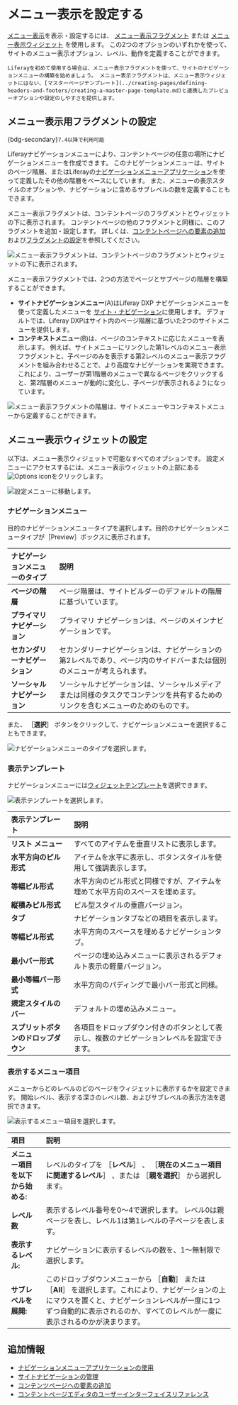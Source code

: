 # メニュー表示を設定する

[メニュー表示](./using-the-navigation-menus-application.md)を表示・設定するには、 [メニュー表示フラグメント](#configuring-the-menu-display-fragment) または [メニュー表示ウィジェット](#configuring-the-menu-display-widget) を使用します。 この2つのオプションのいずれかを使って、サイトのメニュー表示オプション、レベル、動作を定義することができます。

```{tip}
Liferayを初めて使用する場合は、メニュー表示フラグメントを使って、サイトのナビゲーションメニューの構築を始めましょう。 メニュー表示フラグメントは、メニュー表示ウィジェットにはない、[マスターページテンプレート](../creating-pages/defining-headers-and-footers/creating-a-master-page-template.md)と連携したプレビューオプションや設定のしやすさを提供します。
```

## メニュー表示用フラグメントの設定

{bdg-secondary}`7.4以降で利用可能`

Liferayナビゲーションメニューにより、コンテントページの任意の場所にナビゲーションメニューを作成できます。 このナビゲーションメニューは、サイトのページ階層、またはLiferayの[ナビゲーションメニューアプリケーション](./using-the-navigation-menus-application.md)を使って定義したその他の階層をベースにしています。 また、メニューの表示スタイルのオプションや、ナビゲーションに含めるサブレベルの数を定義することもできます。

メニュー表示フラグメントは、コンテントページのフラグメントとウィジェットの下に表示されます。 コンテントページの他のフラグメントと同様に、このフラグメントを追加・設定します。 詳しくは、[コンテントページへの要素の追加](../creating-pages/using-content-pages/adding-elements-to-content-pages.md)および[フラグメントの設定](../creating-pages/page-fragments-and-widgets/using-fragments/configuring-fragments.md)を参照してください。

![メニュー表示フラグメントは、コンテントページのフラグメントとウィジェットの下に表示されます。](./configuring-menu-displays/images/06.png)

メニュー表示フラグメントでは、2つの方法でページとサブページの階層を構築することができます。

- **サイトナビゲーションメニュー**(A)はLiferay DXP ナビゲーションメニューを使って定義したメニューを [サイト・ナビゲーション](./managing-site-navigation.md)に使用します。 デフォルトでは、Liferay DXPはサイト内のページ階層に基づいた2つのサイトメニューを提供します。
- **コンテキストメニュー**(B)は、ページのコンテキストに応じたメニューを表示します。 例えば、サイトメニューにリンクした第1レベルのメニュー表示フラグメントと、子ページのみを表示する第2レベルのメニュー表示フラグメントを組み合わせることで、より高度なナビゲーションを実現できます。 これにより、ユーザーが第1階層のメニューで異なるページをクリックすると、第2階層のメニューが動的に変化し、子ページが表示されるようになっています。

![メニュー表示フラグメントの階層は、サイトメニューやコンテキストメニューから定義することができます。](./configuring-menu-displays/images/05.png)

## メニュー表示ウィジェットの設定

以下は、メニュー表示ウィジェットで可能なすべてのオプションです。 設定メニューにアクセスするには、メニュー表示ウィジェットの上部にある![Options icon](../../images/icon-widget-options.png)をクリックします。

![設定メニューに移動します。](./configuring-menu-displays/images/01.png)

### ナビゲーションメニュー

目的のナビゲーションメニュータイプを選択します。目的のナビゲーションメニュータイプが［Preview］ボックスに表示されます。

| ナビゲーションメニューのタイプ   | 説明                                                                |
|:----------------- |:----------------------------------------------------------------- |
| **ページの階層** | ページ階層は、サイトビルダーのデフォルトの階層に基づいています。                                  |
| **プライマリ ナビゲーション** | プライマリ ナビゲーションは、ページのメインナビゲーションです。                                  |
| **セカンダリーナビゲーション** | セカンダリーナビゲーションは、ナビゲーションの第2レベルであり、ページ内のサイドバーまたは個別のメニューが考えられます。      |
| **ソーシャルナビゲーション** | ソーシャルナビゲーションは、ソーシャルメディアまたは同様のタスクでコンテンツを共有するためのリンクを含むメニューのためのものです。 |

また、 ［**選択**］ ボタンをクリックして、ナビゲーションメニューを選択することもできます。

![ナビゲーションメニューのタイプを選択します。](./configuring-menu-displays/images/02.png)

### 表示テンプレート

ナビゲーションメニューには[ウィジェットテンプレート](../displaying-content/additional-content-display-options/styling-widgets-with-widget-templates.md)を選択できます。

![表示テンプレートを選択します。](./configuring-menu-displays/images/03.png)

| 表示テンプレート             | 説明                                            |
|:-------------------- |:--------------------------------------------- |
| **リスト メニュー** | すべてのアイテムを垂直リストに表示します。                         |
| **水平方向のピル形式** | アイテムを水平に表示し、ボタンスタイルを使用して強調表示します。              |
| **等幅ピル形式** | 水平方向のピル形式と同様ですが、アイテムを埋めて水平方向のスペースを埋めます。       |
| **縦積みピル形式** | ピル型スタイルの垂直バージョン。                              |
| **タブ** | ナビゲーションタブなどの項目を表示します。                         |
| **等幅ピル形式** | 水平方向のスペースを埋めるナビゲーションタブ。                       |
| **最小バー形式** | ページの埋め込みメニューに表示されるデフォルト表示の軽量バージョン。            |
| **最小等幅バー形式** | 水平方向のパディングで最小バー形式と同様。                         |
| **規定スタイルのバー** | デフォルトの埋め込みメニュー。                               |
| **スプリットボタンのドロップダウン** | 各項目をドロップダウン付きのボタンとして表示し、複数のナビゲーションレベルを設定できます。 |

### 表示するメニュー項目

メニューからどのレベルのどのページをウィジェットに表示するかを設定できます。 開始レベル、表示する深さのレベル数、およびサブレベルの表示方法を選択できます。

![表示するメニュー項目を選択します。](./configuring-menu-displays/images/04.png)

| 項目                  | 説明                                                                                                                    |
|:------------------- |:--------------------------------------------------------------------------------------------------------------------- |
| **メニュー項目を以下から始める:** | レベルのタイプを ［**レベル**］ 、 ［**現在のメニュー項目に関連するレベル**］ 、または ［**親を選択**］ から選択します。                                                             |
| **レベル数** | 表示するレベル番号を0～4で選択します。 レベル0は親ページを表し、レベル1は第1レベルの子ページを表します。                                                               |
| **表示するレベル:** | ナビゲーションに表示するレベルの数を、1～無制限で選択します。                                                                                       |
| **サブレベルを展開:** | このドロップダウンメニューから ［**自動**］ または ［**All**］ を選択します。これにより、ナビゲーションの上にマウスを置くと、ナビゲーションレベルが一度に1つずつ自動的に表示されるのか、すべてのレベルが一度に表示されるのかが決まります。 |

## 追加情報

- [ナビゲーションメニューアプリケーションの使用](./using-the-navigation-menus-application.md)
- [サイトナビゲーションの管理](./managing-site-navigation.md)
- [コンテンツページへの要素の追加](../creating-pages/using-content-pages/adding-elements-to-content-pages.md)
- [コンテントページエディタのユーザーインターフェイスリファレンス](../creating-pages/using-content-pages/content-page-editor-ui-reference.md)
